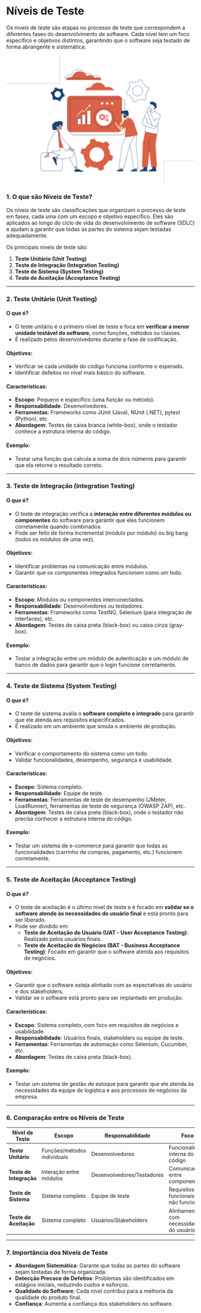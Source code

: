 # Níveis de Teste

Os níveis de teste são etapas no processo de teste que correspondem a diferentes fases do desenvolvimento de software. Cada nível tem um foco específico e objetivos distintos, garantindo que o software seja testado de forma abrangente e sistemática.


![...](../assets/Teste-de-software-1920x1306-1-1536x1045.png)

### **1. O que são Níveis de Teste?**
Os níveis de teste são classificações que organizam o processo de teste em fases, cada uma com um escopo e objetivo específico. Eles são aplicados ao longo do ciclo de vida do desenvolvimento de software (SDLC) e ajudam a garantir que todas as partes do sistema sejam testadas adequadamente.

Os principais níveis de teste são:
1. **Teste Unitário (Unit Testing)**
2. **Teste de Integração (Integration Testing)**
3. **Teste de Sistema (System Testing)**
4. **Teste de Aceitação (Acceptance Testing)**

---

### **2. Teste Unitário (Unit Testing)**

#### **O que é?**
- O teste unitário é o primeiro nível de teste e foca em **verificar a menor unidade testável do software**, como funções, métodos ou classes.
- É realizado pelos desenvolvedores durante a fase de codificação.

#### **Objetivos**:
- Verificar se cada unidade do código funciona conforme o esperado.
- Identificar defeitos no nível mais básico do software.

#### **Características**:
- **Escopo**: Pequeno e específico (uma função ou método).
- **Responsabilidade**: Desenvolvedores.
- **Ferramentas**: Frameworks como JUnit (Java), NUnit (.NET), pytest (Python), etc.
- **Abordagem**: Testes de caixa branca (white-box), onde o testador conhece a estrutura interna do código.

#### **Exemplo**:
- Testar uma função que calcula a soma de dois números para garantir que ela retorne o resultado correto.

---

### **3. Teste de Integração (Integration Testing)**

#### **O que é?**
- O teste de integração verifica a **interação entre diferentes módulos ou componentes** do software para garantir que eles funcionem corretamente quando combinados.
- Pode ser feito de forma incremental (módulo por módulo) ou big bang (todos os módulos de uma vez).

#### **Objetivos**:
- Identificar problemas na comunicação entre módulos.
- Garantir que os componentes integrados funcionem como um todo.

#### **Características**:
- **Escopo**: Módulos ou componentes interconectados.
- **Responsabilidade**: Desenvolvedores ou testadores.
- **Ferramentas**: Frameworks como TestNG, Selenium (para integração de interfaces), etc.
- **Abordagem**: Testes de caixa preta (black-box) ou caixa cinza (gray-box).

#### **Exemplo**:
- Testar a integração entre um módulo de autenticação e um módulo de banco de dados para garantir que o login funcione corretamente.

---

### **4. Teste de Sistema (System Testing)**

#### **O que é?**
- O teste de sistema avalia o **software completo e integrado** para garantir que ele atenda aos requisitos especificados.
- É realizado em um ambiente que simula o ambiente de produção.

#### **Objetivos**:
- Verificar o comportamento do sistema como um todo.
- Validar funcionalidades, desempenho, segurança e usabilidade.

#### **Características**:
- **Escopo**: Sistema completo.
- **Responsabilidade**: Equipe de teste.
- **Ferramentas**: Ferramentas de teste de desempenho (JMeter, LoadRunner), ferramentas de teste de segurança (OWASP ZAP), etc.
- **Abordagem**: Testes de caixa preta (black-box), onde o testador não precisa conhecer a estrutura interna do código.

#### **Exemplo**:
- Testar um sistema de e-commerce para garantir que todas as funcionalidades (carrinho de compras, pagamento, etc.) funcionem corretamente.

---

### **5. Teste de Aceitação (Acceptance Testing)**

#### **O que é?**
- O teste de aceitação é o último nível de teste e é focado em **validar se o software atende às necessidades do usuário final** e está pronto para ser liberado.
- Pode ser dividido em:
  - **Teste de Aceitação do Usuário (UAT - User Acceptance Testing)**: Realizado pelos usuários finais.
  - **Teste de Aceitação de Negócios (BAT - Business Acceptance Testing)**: Focado em garantir que o software atenda aos requisitos de negócios.

#### **Objetivos**:
- Garantir que o software esteja alinhado com as expectativas do usuário e dos stakeholders.
- Validar se o software está pronto para ser implantado em produção.

#### **Características**:
- **Escopo**: Sistema completo, com foco em requisitos de negócios e usabilidade.
- **Responsabilidade**: Usuários finais, stakeholders ou equipe de teste.
- **Ferramentas**: Ferramentas de automação como Selenium, Cucumber, etc.
- **Abordagem**: Testes de caixa preta (black-box).

#### **Exemplo**:
- Testar um sistema de gestão de estoque para garantir que ele atenda às necessidades da equipe de logística e aos processos de negócios da empresa.

---

### **6. Comparação entre os Níveis de Teste**

| **Nível de Teste**       | **Escopo**                  | **Responsabilidade**       | **Foco**                                   |
|--------------------------|-----------------------------|----------------------------|--------------------------------------------|
| **Teste Unitário**        | Funções/métodos individuais | Desenvolvedores            | Funcionalidade interna do código           |
| **Teste de Integração**   | Interação entre módulos     | Desenvolvedores/Testadores | Comunicação entre componentes              |
| **Teste de Sistema**      | Sistema completo            | Equipe de teste            | Requisitos funcionais e não funcionais     |
| **Teste de Aceitação**    | Sistema completo            | Usuários/Stakeholders      | Alinhamento com necessidades do usuário    |

---

### **7. Importância dos Níveis de Teste**
- **Abordagem Sistemática**: Garante que todas as partes do software sejam testadas de forma organizada.
- **Detecção Precoce de Defeitos**: Problemas são identificados em estágios iniciais, reduzindo custos e esforços.
- **Qualidade do Software**: Cada nível contribui para a melhoria da qualidade do produto final.
- **Confiança**: Aumenta a confiança dos stakeholders no software.

